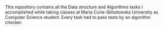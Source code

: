 This repository contains all the Data structure and Algorithms tasks I accomplished while taking classes at Maria Curie-Skłodowska University as Computer Science student. Every task had to pass tests by an algorithm checker.  
